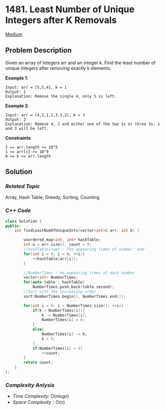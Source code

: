 # 1481. Least Number of Unique Integers after K Removals
[Medium](https://leetcode.com/problems/least-number-of-unique-integers-after-k-removals/description/)

## Problem Description

Given an array of integers arr and an integer k. Find the least number of unique integers after removing exactly k elements.


**Example 1**:
```
Input: arr = [5,5,4], k = 1
Output: 1
Explanation: Remove the single 4, only 5 is left.
```
**Example 2**:
```
Input: arr = [4,3,1,1,3,3,2], k = 3
Output: 2
Explanation: Remove 4, 2 and either one of the two 1s or three 3s. 1 and 3 will be left.
```


**Constraints**
```
1 <= arr.length <= 10^5
1 <= arr[i] <= 10^9
0 <= k <= arr.length
```

## Solution

### _Related Topic_
   Array, Hash Table, Greedy, Sorting, Counting

### _C++ Code_
```cpp
class Solution {
public:
    int findLeastNumOfUniqueInts(vector<int>& arr, int k) {

        unordered_map<int, int> hashTable;
        int n = arr.size(), count = 0;
        //hashTable[num] : The appearing times of number 'num'
        for(int i = 0; i < n; ++i){
            ++hashTable[arr[i]];
        }

        //NumberTimes : he appearing times of each number
        vector<int> NumberTimes;
        for(auto table : hashTable)
            NumberTimes.push_back(table.second);
        //Sort with the increasing order
        sort(NumberTimes.begin(), NumberTimes.end());

        for(int i = 0; i < NumberTimes.size(); ++i){
            if(k > NumberTimes[i]){
                k -= NumberTimes[i];
                NumberTimes[i] = 0;
            }
            else{
                NumberTimes[i] -= k;
                k = 0;
            }
            if(NumberTimes[i] > 0)
                ++count;
        }
        return count;
    }
};
```

### _Complexity Anlysis_
- _Time Complexity_: O(nlogn)
- _Space Complexity_：O(n)
